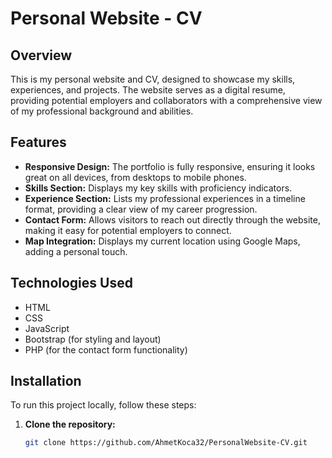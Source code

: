 # Personal Website - CV

## Overview

This is my personal website and CV, designed to showcase my skills, experiences, and projects. The website serves as a digital resume, providing potential employers and collaborators with a comprehensive view of my professional background and abilities.

## Features

- **Responsive Design:** The portfolio is fully responsive, ensuring it looks great on all devices, from desktops to mobile phones.
- **Skills Section:** Displays my key skills with proficiency indicators.
- **Experience Section:** Lists my professional experiences in a timeline format, providing a clear view of my career progression.
- **Contact Form:** Allows visitors to reach out directly through the website, making it easy for potential employers to connect.
- **Map Integration:** Displays my current location using Google Maps, adding a personal touch.

## Technologies Used

- HTML
- CSS
- JavaScript
- Bootstrap (for styling and layout)
- PHP (for the contact form functionality)

## Installation

To run this project locally, follow these steps:

1. **Clone the repository:**
   ```bash
   git clone https://github.com/AhmetKoca32/PersonalWebsite-CV.git

